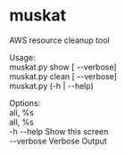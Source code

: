 muskat
======
  
AWS resource cleanup tool  
  
Usage:  
    muskat.py show <resource> [<region> --verbose]  
    muskat.py clean <resource> [<region> --verbose]  
    muskat.py (-h | --help)  
  
  
Options:  
    <resource>   all, %s  
    <region>     all, %s  
	-h --help    Show this screen  
    --verbose    Verbose Output  
  
